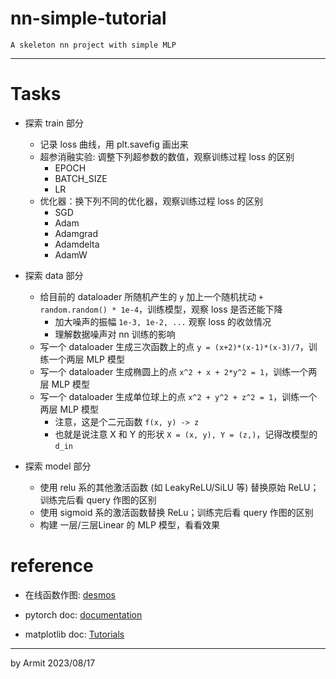 # nn-simple-tutorial

    A skeleton nn project with simple MLP

----

# Tasks

- 探索 train 部分
  - 记录 loss 曲线，用 plt.savefig 画出来
  - 超参消融实验: 调整下列超参数的数值，观察训练过程 loss 的区别
    - EPOCH
    - BATCH_SIZE
    - LR
  - 优化器：换下列不同的优化器，观察训练过程 loss 的区别
    - SGD
    - Adam
    - Adamgrad
    - Adamdelta
    - AdamW

- 探索 data 部分
  - 给目前的 dataloader 所随机产生的 `y` 加上一个随机扰动 `+ random.random() * 1e-4`，训练模型，观察 loss 是否还能下降
    - 加大噪声的振幅 `1e-3, 1e-2, ...` 观察 loss 的收敛情况
    - 理解数据噪声对 nn 训练的影响
  - 写一个 dataloader 生成三次函数上的点 `y = (x+2)*(x-1)*(x-3)/7`，训练一个两层 MLP 模型
  - 写一个 dataloader 生成椭圆上的点 `x^2 + x + 2*y^2 = 1`，训练一个两层 MLP 模型
  - 写一个 dataloader 生成单位球上的点 `x^2 + y^2 + z^2 = 1`，训练一个两层 MLP 模型
    - 注意，这是个二元函数 `f(x, y) -> z`
    - 也就是说注意 X 和 Y 的形状 `X = (x, y), Y = (z,)`，记得改模型的 `d_in`

- 探索 model 部分
  - 使用 relu 系的其他激活函数 (如 LeakyReLU/SiLU 等) 替换原始 ReLU；训练完后看 query 作图的区别 
  - 使用 sigmoid 系的激活函数替换 ReLu；训练完后看 query 作图的区别
  - 构建 一层/三层Linear 的 MLP 模型，看看效果


# reference

- 在线函数作图: [desmos](https://www.desmos.com/calculator?lang=zh-CN)

- pytorch doc: [documentation](https://pytorch.org/docs/stable/index.html)
- matplotlib doc: [Tutorials](https://matplotlib.org/stable/tutorials/index)

----

by Armit
2023/08/17 
